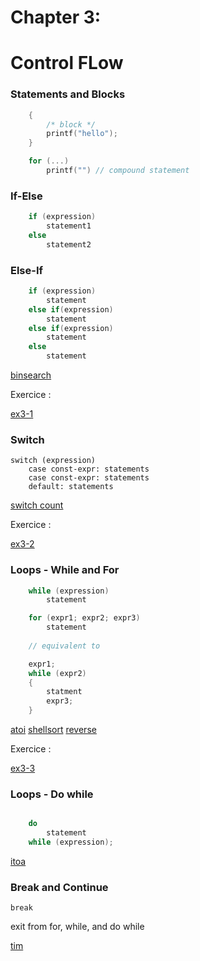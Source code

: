 # Chapter 3:
# Control FLow

### Statements and Blocks

```c
    {
        /* block */
        printf("hello");
    }

    for (...)
        printf("") // compound statement
```

### If-Else

```c
    if (expression)
        statement1
    else
        statement2
```

### Else-If

```c
    if (expression)
        statement
    else if(expression)
        statement
    else if(expression)
        statement
    else
        statement
```

[binsearch](1-binsearch.c)

Exercice :

[ex3-1](exercises/ex3-1.c)

### Switch


    switch (expression)
        case const-expr: statements
        case const-expr: statements
        default: statements

[switch count](2-switch_count.c)

Exercice :

[ex3-2](exercises/ex3-2.c)

### Loops - While and For

```c
    while (expression)
        statement

    for (expr1; expr2; expr3)
        statement
    
    // equivalent to

    expr1;
    while (expr2)
    {
        statment
        expr3;
    }
```

[atoi](3-atoi.c)
[shellsort](4-shellsort.c)
[reverse](5-reverse.c)

Exercice :

[ex3-3](exercises/ex3-3.c)

### Loops - Do while

```c

    do
        statement
    while (expression);
```

[itoa](6-itoa.c)

### Break and Continue

    break

exit from for, while, and do while

[tim](7-trim.c)